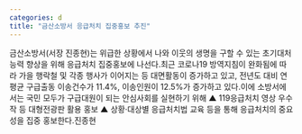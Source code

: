 ```yaml
---
categories: d
title: "금산소방서 응급처치 집중홍보 추진"
---
```

금산소방서(서장 진종현)는 위급한 상황에서 나와 이웃의 생명을 구할 수 있는 초기대처능력 향상을 위해 응급처치 집중홍보에 나선다.최근 코로나19 방역지침이 완화됨에 따라 가을 행락철 및 각종 행사가 이어지는 등 대면활동이 증가하고 있고, 전년도 대비 연평균 구급출동 이송건수가 11.4%, 이송인원이 12.5%가 증가하고 있다.이에 소방서에서는 국민 모두가 구급대원이 되는 안심사회를 실현하기 위해 ▲ 119응급처치 영상 우수작 등 대형전광판 활용 홍보 ▲ 상황·대상별 응급처치법 교육 등을 통해 응급처치의 중요성을 집중 홍보한다.진종현